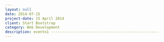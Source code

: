 ```yaml
---
layout: null
date: 2014-07-15
project-date: 15 April 2014
client: Start Bootstrap
category: Web Development
description: evento1 ------------------------------------------------------------------------------------------------------------------------------------------------------------------------------------------------------------------------------------------------------------------------------------------------------
---
```

